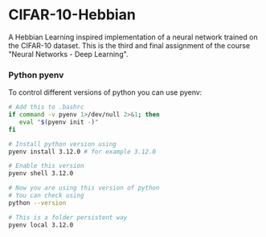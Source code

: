 # CIFAR-10-Hebbian
A Hebbian Learning inspired implementation of a neural network trained on the CIFAR-10 dataset. This is the third and final assignment of the course "Neural Networks - Deep Learning".

### Python pyenv
To control different versions of python you can use pyenv:
```bash
# Add this to .bashrc
if command -v pyenv 1>/dev/null 2>&1; then
   eval "$(pyenv init -)" 
fi

# Install python version using 
pyenv install 3.12.0 # for example 3.12.0

# Enable this version
pyenv shell 3.12.0

# Now you are using this version of python
# You can check using
python --version

# This is a folder persistent way 
pyenv local 3.12.0
```